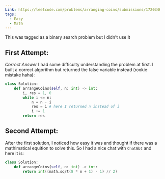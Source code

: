 ```yaml
---
Link: https://leetcode.com/problems/arranging-coins/submissions/1720340735/?envType=problem-list-v2&envId=binary-search
tags:
  - Easy
  - Math
---
```

This was tagged as a binary search problem but I didn't use it
## First Attempt:
*Correct Answer*
I had some difficulty understanding the problem at first. I built a correct algorithm but returned the false variable instead (rookie mistake haha):
```python
class Solution:
    def arrangeCoins(self, n: int) -> int:
        i, res = 1, 0
        while i <= n:
            n = n - i
            res = i # here I returned n instead of i 
            i += 1
        return res
```

## Second Attempt:
After the first solution, I noticed how easy it was and thought if there was a mathimatical equition to solve this. So I had a nice chat with `ChatGbt` and here it is:
```python
class Solution:
    def arrangeCoins(self, n: int) -> int:
        return int((math.sqrt(8 * n + 1) - 1) // 2)
```